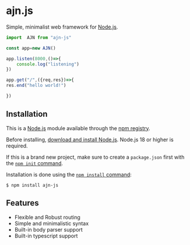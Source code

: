# ajn.js


  Simple, minimalist web framework for [Node.js](http://nodejs.org).

  <!-- [![NPM Version][npm-version-image]][npm-url]
  [![NPM Install Size][npm-install-size-image]][npm-install-size-url]
  [![NPM Downloads][npm-downloads-image]][npm-downloads-url] -->

```js
import  AJN from "ajn-js" 

const app=new AJN()

app.listen(8000,()=>{
    console.log("listening")
})

app.get("/",({req,res})=>{
res.end("hello world!")

})
```

## Installation

This is a [Node.js](https://nodejs.org/en/) module available through the
[npm registry](https://www.npmjs.com/).

Before installing, [download and install Node.js](https://nodejs.org/en/download/).
Node.js 18 or higher is required.

If this is a brand new project, make sure to create a `package.json` first with
the [`npm init` command](https://docs.npmjs.com/creating-a-package-json-file).

Installation is done using the
[`npm install` command](https://docs.npmjs.com/getting-started/installing-npm-packages-locally):

```console
$ npm install ajn-js
```


## Features

  * Flexible and Robust routing 
  * Simple and minimalistic syntax
  * Built-in body parser support
  * Built-in typescript support